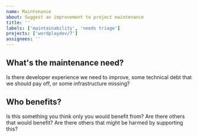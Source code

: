 ```yaml
---
name: Maintenance
about: Suggest an improvement to project maintenance
title: ''
labels: ['maintainability', 'needs triage']
projects: ['wordplaydev/7']
assignees: ''
---
```


## What's the maintenance need?

Is there developer experience we need to improve, some technical debt that we should pay off, or some infrastructure missing?

## Who benefits?

Is this something you think only you would benefit from? Are there others that would benefit? Are there others that might be harmed by supporting this?
